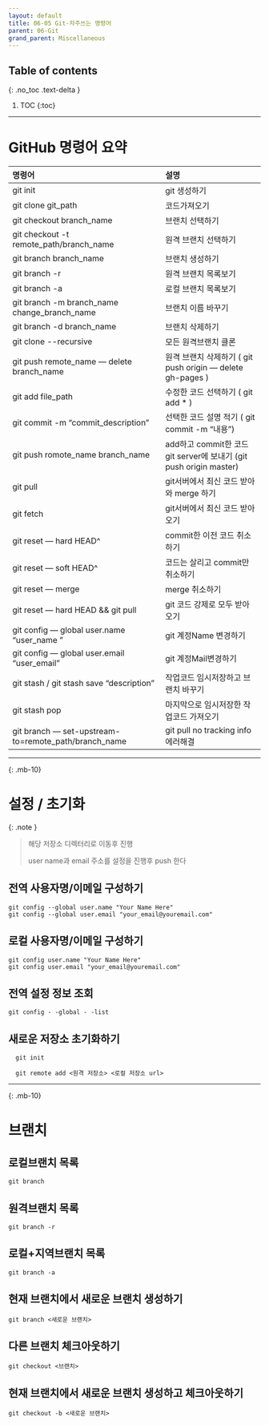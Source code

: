 ```yaml
---
layout: default
title: 06-05 Git-자주쓰는 명령어
parent: 06-Git
grand_parent: Miscellaneous
---
```


## Table of contents
{: .no_toc .text-delta }

1. TOC
{:toc}

---


# GitHub 명령어 요약

| 명령어        | 설명          |
|:---------------------|:--------------------------------------|
|git init                                 | git 생성하기|
|git clone git_path                       |코드가져오기|
|git checkout branch_name                 |브랜치 선택하기|
|git checkout -t remote_path/branch_name  |원격 브랜치 선택하기|
|git branch branch_name                       |브랜치 생성하기|
|git branch -r                                |원격 브랜치 목록보기|
|git branch -a                                |로컬 브랜치 목록보기|
|git branch -m branch_name change_branch_name |브랜치 이름 바꾸기|
|git branch -d branch_name                    |브랜치 삭제하기|
|git clone <repository-url> --recursive                   |모든 원격브랜치 클론|
|git push remote_name — delete branch_name    | 원격 브랜치 삭제하기 ( git push origin — delete gh-pages )|
| git add file_path | 수정한 코드 선택하기 ( git add * )|
| git commit -m “commit_description” | 선택한 코드 설명 적기 ( git commit -m “내용”)|
| git push romote_name branch_name | add하고 commit한 코드 git server에 보내기 (git push origin master)|
| git pull | git서버에서 최신 코드 받아와 merge 하기|
| git fetch | git서버에서 최신 코드 받아오기|
| git reset — hard HEAD^ | commit한 이전 코드 취소하기|
| git reset — soft HEAD^ | 코드는 살리고 commit만 취소하기|
| git reset — merge | merge 취소하기|
| git reset — hard HEAD && git pull | git 코드 강제로 모두 받아오기|
| git config — global user.name “user_name ” | git 계정Name 변경하기|
| git config — global user.email “user_email” | git 계정Mail변경하기|
| git stash / git stash save “description” | 작업코드 임시저장하고 브랜치 바꾸기|
| git stash pop | 마지막으로 임시저장한 작업코드 가져오기|
| git branch — set-upstream-to=remote_path/branch_name | git pull no tracking info 에러해결|

---
{: .mb-10}

# 설정 / 초기화

  {: .note }
  >
  > 해당 저장소 디렉터리로 이동후 진행
  >
  > user name과 email 주소를 설정을 진행후 push 한다
  >
  >


## 전역 사용자명/이메일 구성하기

  ```
  git config --global user.name "Your Name Here"
  git config --global user.email "your_email@youremail.com"
  ```

## 로컬 사용자명/이메일 구성하기

  ```
  git config user.name "Your Name Here"
  git config user.email "your_email@youremail.com"

  ```
## 전역 설정 정보 조회

  `git config - -global - -list`

## 새로운 저장소 초기화하기

  ```
    git init

    git remote add <원격 저장소> <로컬 저장소 url>

  ```

---
{: .mb-10}

# 브랜치


## 로컬브랜치 목록

  `git branch`

## 원격브랜치 목록

  `git branch -r`

## 로컬+지역브랜치 목록

  `git branch -a`

## 현재 브랜치에서 새로운 브랜치 생성하기

  `git branch <새로운 브랜치>`

## 다른 브랜치 체크아웃하기

  `git checkout <브랜치>`

## 현재 브랜치에서 새로운 브랜치 생성하고 체크아웃하기

  `git checkout -b <새로운 브랜치>`
